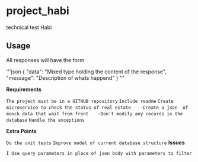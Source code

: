 # project_habi
technical test Habi

## Usage

All responses will have the form

'''json
{
    "data": "Mixed type holding the content of the response",
    "message": "Description of whats happend"
}
'''

**Requirements**

`The project must be in a GITHUB repository`
`Include readme`
`Create microservice to check the status of real estate`
`   -Create a json  of moock data that wait from front`
`   -Don't modify any records in the database`
`Handle the exceptions`

**Extra Points**

`Do the unit tests`
`Improve model of current database structure`
**Issues**

`I Use query parameters in place of json body with parameters to filter`
